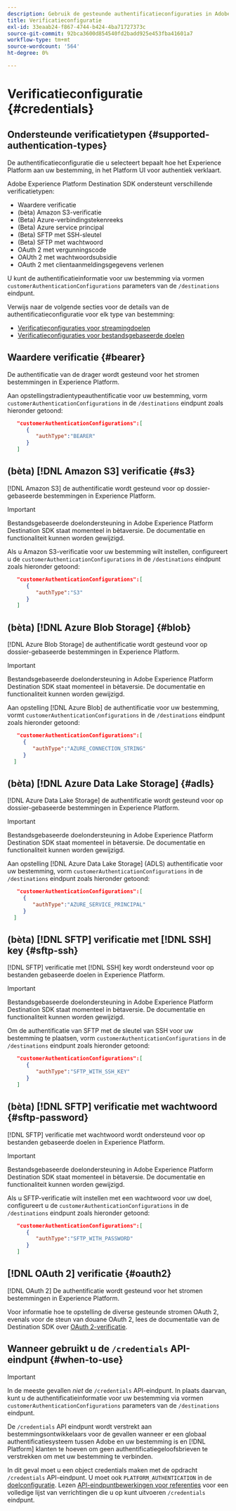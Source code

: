 ```yaml
---
description: Gebruik de gesteunde authentificatieconfiguraties in Adobe Experience Platform Destination SDK om gebruikers voor authentiek te verklaren en gegevens te activeren aan uw bestemmingspunt.
title: Verificatieconfiguratie
exl-id: 33eaab24-f867-4744-b424-4ba71727373c
source-git-commit: 92bca3600d854540fd2badd925e453fba41601a7
workflow-type: tm+mt
source-wordcount: '564'
ht-degree: 0%

---
```


# Verificatieconfiguratie {#credentials}

## Ondersteunde verificatietypen {#supported-authentication-types}

De authentificatieconfiguratie die u selecteert bepaalt hoe het Experience Platform aan uw bestemming, in het Platform UI voor authentiek verklaart.

Adobe Experience Platform Destination SDK ondersteunt verschillende verificatietypen:

* Waardere verificatie
* (bèta) Amazon S3-verificatie
* (Beta) Azure-verbindingstekenreeks
* (Beta) Azure service principal
* (Beta) SFTP met SSH-sleutel
* (Beta) SFTP met wachtwoord
* OAuth 2 met vergunningscode
* OAUth 2 met wachtwoordsubsidie
* OAuth 2 met clientaanmeldingsgegevens verlenen

U kunt de authentificatieinformatie voor uw bestemming via vormen `customerAuthenticationConfigurations` parameters van de `/destinations` eindpunt.

Verwijs naar de volgende secties voor de details van de authentificatieconfiguratie voor elk type van bestemming:

* [Verificatieconfiguraties voor streamingdoelen](destination-configuration.md#customer-authentication-configurations)
* [Verificatieconfiguraties voor bestandsgebaseerde doelen](file-based-destination-configuration.md#customer-authentication-configurations)

## Waardere verificatie {#bearer}

De authentificatie van de drager wordt gesteund voor het stromen bestemmingen in Experience Platform.

Aan opstellingstradientypeauthentificatie voor uw bestemming, vorm `customerAuthenticationConfigurations` in de `/destinations` eindpunt zoals hieronder getoond:

```json
   "customerAuthenticationConfigurations":[
      {
         "authType":"BEARER"
      }
   ]
```

## (bèta) [!DNL Amazon S3] verificatie {#s3}

[!DNL Amazon S3] de authentificatie wordt gesteund voor op dossier-gebaseerde bestemmingen in Experience Platform.

>[!IMPORTANT]
>
>Bestandsgebaseerde doelondersteuning in Adobe Experience Platform Destination SDK staat momenteel in bètaversie. De documentatie en functionaliteit kunnen worden gewijzigd.

Als u Amazon S3-verificatie voor uw bestemming wilt instellen, configureert u de `customerAuthenticationConfigurations` in de `/destinations` eindpunt zoals hieronder getoond:

```json
   "customerAuthenticationConfigurations":[
      {
         "authType":"S3"
      }
   ]
```

## (bèta) [!DNL Azure Blob Storage] {#blob}

[!DNL Azure Blob Storage] de authentificatie wordt gesteund voor op dossier-gebaseerde bestemmingen in Experience Platform.

>[!IMPORTANT]
>
>Bestandsgebaseerde doelondersteuning in Adobe Experience Platform Destination SDK staat momenteel in bètaversie. De documentatie en functionaliteit kunnen worden gewijzigd.

Aan opstelling [!DNL Azure Blob] de authentificatie voor uw bestemming, vormt `customerAuthenticationConfigurations` in de `/destinations` eindpunt zoals hieronder getoond:

```json
   "customerAuthenticationConfigurations":[
     {
        "authType":"AZURE_CONNECTION_STRING"
     }
  ]
```

## (bèta) [!DNL Azure Data Lake Storage] {#adls}

[!DNL Azure Data Lake Storage] de authentificatie wordt gesteund voor op dossier-gebaseerde bestemmingen in Experience Platform.

>[!IMPORTANT]
>
>Bestandsgebaseerde doelondersteuning in Adobe Experience Platform Destination SDK staat momenteel in bètaversie. De documentatie en functionaliteit kunnen worden gewijzigd.

Aan opstelling [!DNL Azure Data Lake Storage] (ADLS) authentificatie voor uw bestemming, vorm `customerAuthenticationConfigurations` in de `/destinations` eindpunt zoals hieronder getoond:

```json
   "customerAuthenticationConfigurations":[
     {
        "authType":"AZURE_SERVICE_PRINCIPAL"
     }
  ]
```

## (bèta) [!DNL SFTP] verificatie met [!DNL SSH] key {#sftp-ssh}

[!DNL SFTP] verificatie met [!DNL SSH] key wordt ondersteund voor op bestanden gebaseerde doelen in Experience Platform.

>[!IMPORTANT]
>
>Bestandsgebaseerde doelondersteuning in Adobe Experience Platform Destination SDK staat momenteel in bètaversie. De documentatie en functionaliteit kunnen worden gewijzigd.

Om de authentificatie van SFTP met de sleutel van SSH voor uw bestemming te plaatsen, vorm `customerAuthenticationConfigurations` in de `/destinations` eindpunt zoals hieronder getoond:

```json
   "customerAuthenticationConfigurations":[
      {
         "authType":"SFTP_WITH_SSH_KEY"
      }
   ]
```

## (bèta) [!DNL SFTP] verificatie met wachtwoord {#sftp-password}

[!DNL SFTP] verificatie met wachtwoord wordt ondersteund voor op bestanden gebaseerde doelen in Experience Platform.

>[!IMPORTANT]
>
>Bestandsgebaseerde doelondersteuning in Adobe Experience Platform Destination SDK staat momenteel in bètaversie. De documentatie en functionaliteit kunnen worden gewijzigd.

Als u SFTP-verificatie wilt instellen met een wachtwoord voor uw doel, configureert u de `customerAuthenticationConfigurations` in de `/destinations` eindpunt zoals hieronder getoond:

```json
   "customerAuthenticationConfigurations":[
      {
         "authType":"SFTP_WITH_PASSWORD"
      }
   ]
```

## [!DNL OAuth 2] verificatie {#oauth2}

[!DNL OAuth 2] De authentificatie wordt gesteund voor het stromen bestemmingen in Experience Platform.

Voor informatie hoe te opstelling de diverse gesteunde stromen OAuth 2, evenals voor de steun van douane OAuth 2, lees de documentatie van de Destination SDK over [OAuth 2-verificatie](./oauth2-authentication.md).


## Wanneer gebruikt u de `/credentials` API-eindpunt {#when-to-use}

>[!IMPORTANT]
>
>In de meeste gevallen *niet* de `/credentials` API-eindpunt. In plaats daarvan, kunt u de authentificatieinformatie voor uw bestemming via vormen `customerAuthenticationConfigurations` parameters van de `/destinations` eindpunt.

De `/credentials` API eindpunt wordt verstrekt aan bestemmingsontwikkelaars voor de gevallen wanneer er een globaal authentificatiesysteem tussen Adobe en uw bestemming is en [!DNL Platform] klanten te hoeven om geen authentificatiegeloofsbrieven te verstrekken om met uw bestemming te verbinden.

In dit geval moet u een object credentials maken met de opdracht `/credentials` API-eindpunt. U moet ook `PLATFORM_AUTHENTICATION` in de [doelconfiguratie](./destination-configuration.md#destination-delivery). Lezen [API-eindpuntbewerkingen voor referenties](./credentials-configuration-api.md) voor een volledige lijst van verrichtingen die u op kunt uitvoeren `/credentials` eindpunt.
